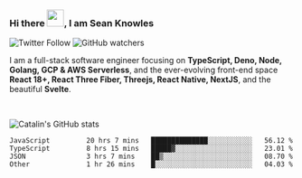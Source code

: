 ### Hi there <img src="https://raw.githubusercontent.com/MartinHeinz/MartinHeinz/master/wave.gif" width="30" />, I am Sean Knowles

![Twitter Follow](https://img.shields.io/twitter/follow/JuniorDEVed?style=social)  ![GitHub watchers](https://img.shields.io/github/watchers/JuniorDEVed/JuniorDEVed?style=social)

 I am a full-stack software engineer focusing on **TypeScript, Deno, Node, Golang, GCP & AWS Serverless**, and the ever-evolving front-end space **React 18+, React Three Fiber, Threejs, React Native, NextJS**, and the beautiful **Svelte**.
 
 <br>
 
 ![Catalin's GitHub stats](https://github-readme-stats.vercel.app/api?username=algoflows&theme=vue-dark)
 
 <!--START_SECTION:waka-->

```text
JavaScript         20 hrs 7 mins   ██████████████░░░░░░░░░░░   56.12 %
TypeScript         8 hrs 15 mins   █████▓░░░░░░░░░░░░░░░░░░░   23.01 %
JSON               3 hrs 7 mins    ██▒░░░░░░░░░░░░░░░░░░░░░░   08.70 %
Other              1 hr 26 mins    █░░░░░░░░░░░░░░░░░░░░░░░░   04.03 %
```

<!--END_SECTION:waka-->
